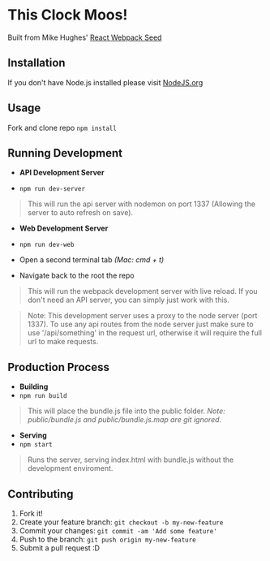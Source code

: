 # This Clock Moos!

Built from Mike Hughes' [React Webpack Seed](https://github.com/Hughes89/react-webpack-seed)

## Installation
If you don't have Node.js installed please visit [NodeJS.org](https://nodejs.org/en/)


## Usage
Fork and clone repo
`npm install`


## Running Development
* **API Development Server**

 * `npm run dev-server`

>This will run the api server with nodemon on port 1337 (Allowing the server to auto refresh on save).

* **Web Development Server**

 * `npm run dev-web`
 * Open a second terminal tab *(Mac: cmd + t)*
 * Navigate back to the root the repo

>This will run the webpack development server with live reload. If you don't need an API server, you can simply just work with this.

>Note: This development server uses a proxy to the node server (port 1337). To use any api routes from the node server just make sure to use '/api/something' in the request url, otherwise it will require the full url to make requests.


## Production Process
* **Building**
 * `npm run build`
 
>This will place the bundle.js file into the public folder.
>*Note: public/bundle.js and public/bundle.js.map are git ignored.*

* **Serving**
 * `npm start`
 
>Runs the server, serving index.html with bundle.js without the development enviroment.


## Contributing
1. Fork it!
2. Create your feature branch: `git checkout -b my-new-feature`
3. Commit your changes: `git commit -am 'Add some feature'`
4. Push to the branch: `git push origin my-new-feature`
5. Submit a pull request :D
